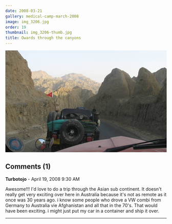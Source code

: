 ```yaml
---
date: 2008-03-21
gallery: medical-camp-march-2008
image: img_3206.jpg
order: 19
thumbnail: img_3206-thumb.jpg
title: Owards through the canyons
---
```


![Owards through the canyons](./img_3206.jpg)

<div id="comments">

## Comments (1)

**Turbotojo** - April 19, 2008  9:30 AM

Awesome!!! I'd love to do a trip through the Asian sub continent. It doesn't really get very exciting over here in Australia because it's not as remote as it once was 30 years ago. i know some people who drove a VW combi from Germany to Australia vie Afghanistan and all that in the 70's. That would have been exciting. i might just put my car in a container and ship it over.

---

</div>